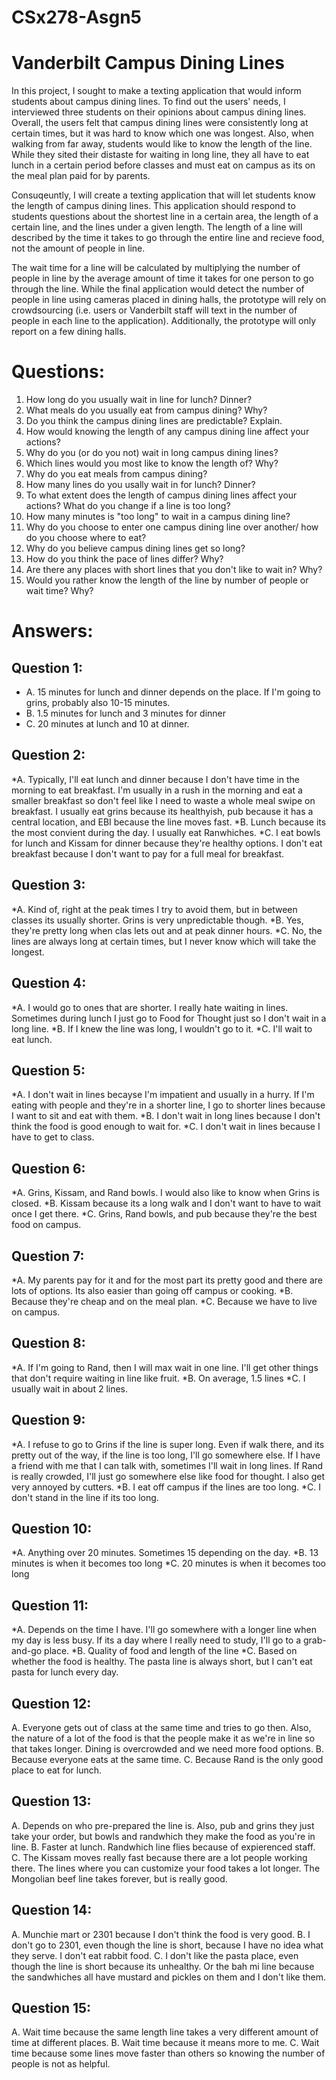 # CSx278-Asgn5
# Vanderbilt Campus Dining Lines

In this project, I sought to make a texting application that would inform students about campus dining lines. 
To find out the users' needs, I interviewed three students on their opinions about campus dining lines. Overall, the users 
felt that campus dining lines were consistently long at certain times, but it was hard to know which one was longest. Also, 
when walking from far away, students would like to know the length of the line. While they sited their distaste for waiting 
in long line, they all have to eat lunch in a certain period before classes and must eat on campus as its on the meal plan 
paid for by parents.

Consuqeuntly, I will create a texting application that will let students know the length of campus dining lines. This
application should respond to students questions about the shortest line in a certain area, the length of a certain line, and
the lines under a given length. The length of a line will described by the time it takes to go through the entire line and recieve
food, not the amount of people in line.

The wait time for a line will be calculated by multiplying the number of people in line by the average amount of time it
takes for one person to go through the line. While the final application would detect the number of people in line using cameras 
placed in dining halls, the prototype will rely on crowdsourcing (i.e. users or Vanderbilt staff will text in the number of people
in each line to the application). Additionally, the prototype will only report on a few dining halls.

# Questions:
  1. How long do you usually wait in line for lunch? Dinner?
  2. What meals do you usually eat from campus dining? Why?
  3. Do you think the campus dining lines are predictable? Explain.
  4. How would knowing the length of any campus dining line affect your actions?
  5. Why do you (or do you not) wait in long campus dining lines?
  6. Which lines would you most like to know the length of? Why?
  7. Why do you eat meals from campus dining?
  8. How many lines do you usally wait in for lunch? Dinner?
  9. To what extent does the length of campus dining lines affect your actions? What do you change if a line is too long?
  10. How many minutes is "too long" to wait in a campus dining line?
  11. Why do you choose to enter one campus dining line over another/ how do you choose where to eat?
  12. Why do you believe campus dining lines get so long?
  13. How do you think the pace of lines differ? Why?
  14. Are there any places with short lines that you don't like to wait in? Why?
  15. Would you rather know the length of the line by number of people or wait time? Why?

# Answers:

## Question 1: 
  * A. 15 minutes for lunch and dinner depends on the place. If I'm going to grins, probably also 10-15 minutes.
  * B. 1.5 minutes for lunch and 3 minutes for dinner
  * C. 20 minutes at lunch and 10 at dinner.

## Question 2:
  *A. Typically, I'll eat lunch and dinner because I don't have time in the morning to eat breakfast. I'm usually in a rush in the
     morning and eat a smaller breakfast so don't feel like I need to waste a whole meal swipe on breakfast. I usually eat grins
     because its healthyish, pub because it has a central location, and EBI because the line moves fast.
  *B. Lunch because its the most convient during the day. I usually eat Ranwhiches.
  *C. I eat bowls for lunch and Kissam for dinner because they're healthy options. I don't eat breakfast because I don't want to 
     pay for a full meal for breakfast.

## Question 3: 
  *A. Kind of, right at the peak times I try to avoid them, but in between classes its usually shorter. Grins is very unpredictable 
     though.
  *B. Yes, they're pretty long when clas lets out and at peak dinner hours.
  *C. No, the lines are always long at certain times, but I never know which will take the longest.

## Question 4:
  *A. I would go to ones that are shorter. I really hate waiting in lines. Sometimes during lunch I just go to Food for Thought just 
     so I don't wait in a long line.
  *B. If I knew the line was long, I wouldn't go to it.
  *C. I'll wait to eat lunch.

## Question 5: 
  *A. I don't wait in lines becayse I'm impatient and usually in a hurry. If I'm eating with people and they're in a shorter line, I 
     go to shorter lines because I want to sit and eat with them.
  *B. I don't wait in long lines because I don't think the food is good enough to wait for.
  *C. I don't wait in lines because I have to get to class. 

## Question 6:
  *A. Grins, Kissam, and Rand bowls. I would also like to know when Grins is closed.
  *B. Kissam because its a long walk and I don't want to have to wait once I get there.
  *C. Grins, Rand bowls, and pub because they're the best food on campus.

## Question 7: 
  *A. My parents pay for it and for the most part its pretty good and there are lots of options. Its also easier than going off campus 
     or cooking.
  *B. Because they're cheap and on the meal plan.
  *C. Because we have to live on campus.

## Question 8:
  *A. If I'm going to Rand, then I will max wait in one line. I'll get other things that don't require waiting in line like fruit.
  *B. On average, 1.5 lines
  *C. I usually wait in about 2 lines.

## Question 9: 
  *A. I refuse to go to Grins if the line is super long. Even if walk there, and its pretty out of the way, if the line is too long, 
     I'll go somewhere else. If I have a friend with me that I can talk with, sometimes I'll wait in long lines. If Rand is really 
     crowded, I'll just go somewhere else like food for thought. I also get very annoyed by cutters.
  *B. I eat off campus if the lines are too long.
  *C. I don't stand in the line if its too long.

## Question 10:
  *A. Anything over 20 minutes. Sometimes 15 depending on the day.
  *B. 13 minutes is when it becomes too long
  *C. 20 minutes is when it becomes too long

## Question 11: 
  *A. Depends on the time I have. I'll go somewhere with a longer line when my day is less busy. If its a day where I really need to 
     study, I'll go to a grab-and-go place.
  *B. Quality of food and length of the line
  *C. Based on whether the food is healthy. The pasta line is always short, but I can't eat pasta for lunch every day.

## Question 12:
  A. Everyone gets out of class at the same time and tries to go then. Also, the nature of a lot of the food is that the people make 
     it as we're in line so that takes longer. Dining is overcrowded and we need more food options.
  B. Because everyone eats at the same time.
  C. Because Rand is the only good place to eat for lunch.

## Question 13:
  A. Depends on who pre-prepared the line is. Also, pub and grins they just take your order, but bowls and randwhich they make the 
     food as you're in line.
  B. Faster at lunch. Randwhich line flies because of expierenced staff.
  C. The Kissam moves really fast because there are a lot people working there. The lines where you can customize your food takes a 
     lot longer. The Mongolian beef line takes forever, but is really good.

## Question 14:
  A. Munchie mart or 2301 because I don't think the food is very good.
  B. I don't go to 2301, even though the line is short, because I have no idea what they serve. I don't eat rabbit food.
  C. I don't like the pasta place, even though the line is short because its unhealthy. Or the bah mi line because the sandwhiches 
     all have mustard and pickles on them and I don't like them.

## Question 15:
  A. Wait time because the same length line takes a very different amount of time at different places.
  B. Wait time because it means more to me.
  C. Wait time because some lines move faster than others so knowing the number of people is not as helpful.
